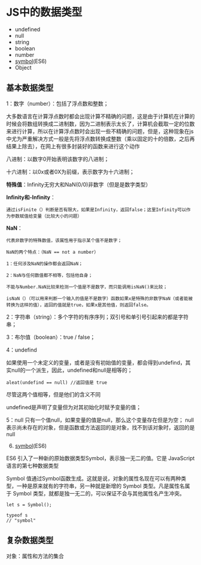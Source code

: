 # JS中的数据类型
*   undefined
*   null
*   string
*   boolean
*   number
*   [symbol](https://developer.mozilla.org/en-US/docs/Glossary/Symbol)(ES6)
*   Object

## 基本数据类型
1：数字（number）：包括了浮点数和整数；

大多数语言在计算浮点数时都会出现计算不精确的问题，这是由于计算机在计算的时候会将数组转换成二进制数，因为二进制表示太长了，计算机会截取一定的位数来进行计算，所以在计算浮点数时会出现一些不精确的问题，但是，这种现象在js中尤为严重解决方式一般是先将浮点数转换成整数（乘以固定的十的倍数，之后再结果上除去），在网上有很多封装好的函数来进行这个动作

八进制：以数字0开始表明该数字的八进制；

十六进制：以0x或者0X为前缀，表示数字为十六进制；

**特殊值**：Infinity无穷大和NaN(0/0)非数字（但是是数字类型）

**Infinity和-Infinity**：

    通过isFinite（）判断是否有限大，如果是Infinity，返回false；这里Infinity可以作为参数赋值给变量（比较大小的问题）

**NaN**：
    
    代表非数字的特殊数值，该属性用于指示某个值不是数字；

    NaN的两个特点：（NaN == not a number）

    1：任何涉及NaN的操作都会返回NaN；

    2：NaN与任何数值都不相等，包括他自身；
    
    不能与Number.NaN比较来检测一个值是不是数字，而只能调用isNaN()来比较；
    
    isNaN（）（可以用来判断一个输入的值是不是数字）函数如果x是特殊的非数字NaN（或者能被转换为这样的值），返回的值就是true，如果x是其他值，则返回false。

    
2：字符串（string）：多个字符的有序序列；双引号和单引号引起来的都是字符串；

3：布尔值（boolean）：true / false；

4：undefind

如果使用一个未定义的变量，或者是没有初始值的变量，都会得到undefind，其实null的一个派生，因此，undefined和null是相等的；

```
aleat(undefind == null) //返回值是 true
```
尽管这两个值相等，但是他们的含义不同

undefined是声明了变量但为对其初始化时赋予变量的值；

5：null
只有一个值null，如果变量的值是null，那么这个变量存在但是为空；
null表示尚未存在的对象，但是函数或方法返回的是对象，找不到该对象时，返回的是null

6. [symbol](https://developer.mozilla.org/en-US/docs/Glossary/Symbol)(ES6)

ES6 引入了一种新的原始数据类型Symbol，表示独一无二的值。它是 JavaScript 语言的第七种数据类型

Symbol 值通过Symbol函数生成。这就是说，对象的属性名现在可以有两种类型，一种是原来就有的字符串，另一种就是新增的 Symbol 类型。凡是属性名属于 Symbol 类型，就都是独一无二的，可以保证不会与其他属性名产生冲突。
```
let s = Symbol();

typeof s
// "symbol"
```

## 复杂数据类型

对象：属性和方法的集合